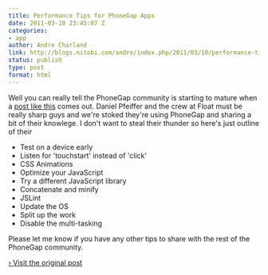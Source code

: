 ```yaml
---
title: Performance Tips for PhoneGap Apps
date: 2011-03-10 23:45:07 Z
categories:
- app
author: Andre Charland
link: http://blogs.nitobi.com/andre/index.php/2011/03/10/performance-tips-for-phonegap-apps/
status: publish
type: post
format: html
---
```


Well you can really tell the PhoneGap community is starting to mature when a [post like this](http://floatlearning.com/2011/03/developing-better-phonegap-apps/) comes out. Daniel Pfeiffer and the crew at Float must be really sharp guys and we're stoked they're using PhoneGap and sharing a bit of their knowlege. I don't want to steal their thunder so here's just outline of their

- Test on a device early
- Listen for 'touchstart' instead of 'click'
- CSS Animations
- Optimize your JavaScript
- Try a different JavaScript library
- Concatenate and minify
- JSLint
- Update the OS
- Split up the work
- Disable the multi-tasking

Please let me know if you have any other tips to share with the rest of the PhoneGap community.

[› Visit the original post](http://blogs.nitobi.com/andre/index.php/2011/03/10/performance-tips-for-phonegap-apps/)
